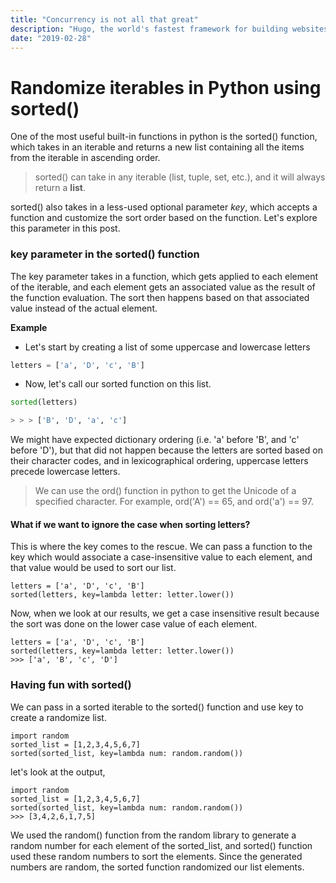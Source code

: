 ```yaml
---
title: "Concurrency is not all that great"
description: "Hugo, the world's fastest framework for building websites"
date: "2019-02-28"
---
```


# Randomize iterables in Python using sorted()

One of the most useful built-in functions in python is the sorted() function, which takes in an iterable and returns a new list containing all the items from the iterable in ascending order.

> sorted() can take in any iterable (list, tuple, set, etc.), and it will always return a **list**.

sorted() also takes in a less-used optional parameter _key_, which accepts a function and customize the sort order based on the function. Let's explore this parameter in this post.

### key parameter in the sorted() function

The key parameter takes in a function, which gets applied to each element of the iterable, and each element gets an associated value as the result of the function evaluation. The sort then happens based on that associated value instead of the actual element.

**Example**

- Let's start by creating a list of some uppercase and lowercase letters

```python
letters = ['a', 'D', 'c', 'B']
```

- Now, let's call our sorted function on this list.

```python
sorted(letters)

> > > ['B', 'D', 'a', 'c']
```

We might have expected dictionary ordering (i.e. 'a' before 'B', and 'c' before 'D'), but that did not happen because the letters are sorted based on their character codes, and in lexicographical ordering, uppercase letters precede lowercase letters.

> We can use the ord() function in python to get the Unicode of a specified character. For example, ord('A') == 65, and ord('a') == 97.

#### What if we want to ignore the case when sorting letters?

This is where the key comes to the rescue. We can pass a function to the key which would associate a case-insensitive value to each element, and that value would be used to sort our list.

```plaintext
letters = ['a', 'D', 'c', 'B']
sorted(letters, key=lambda letter: letter.lower())
```

Now, when we look at our results, we get a case insensitive result because the sort was done on the lower case value of each element.

```plaintext
letters = ['a', 'D', 'c', 'B']
sorted(letters, key=lambda letter: letter.lower())
>>> ['a', 'B', 'c', 'D']
```

### Having fun with sorted()

We can pass in a sorted iterable to the sorted() function and use key to create a randomize list.

```plaintext
import random
sorted_list = [1,2,3,4,5,6,7]
sorted(sorted_list, key=lambda num: random.random())
```

let's look at the output,

```plaintext
import random
sorted_list = [1,2,3,4,5,6,7]
sorted(sorted_list, key=lambda num: random.random())
>>> [3,4,2,6,1,7,5]
```

We used the random() function from the random library to generate a random number for each element of the sorted_list, and sorted() function used these random numbers to sort the elements. Since the generated numbers are random, the sorted function randomized our list elements.
